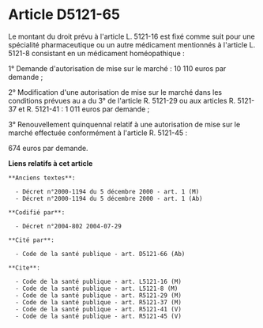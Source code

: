 # Article D5121-65

Le montant du droit prévu à l'article L. 5121-16 est fixé comme suit pour une spécialité pharmaceutique ou un autre
médicament mentionnés à l'article L. 5121-8 consistant en un médicament homéopathique :

1° Demande d'autorisation de mise sur le marché : 10 110 euros par demande ;

2° Modification d'une autorisation de mise sur le marché dans les conditions prévues au a du 3° de l'article R. 5121-29 ou
aux articles R. 5121-37 et R. 5121-41 : 1 011 euros par demande ;

3° Renouvellement quinquennal relatif à une autorisation de mise sur le marché effectuée conformément à l'article R.
5121-45 :

674 euros par demande.

**Liens relatifs à cet article**

	**Anciens textes**:

	  - Décret n°2000-1194 du 5 décembre 2000 - art. 1 (M)
	  - Décret n°2000-1194 du 5 décembre 2000 - art. 1 (Ab)

	**Codifié par**:

	  - Décret n°2004-802 2004-07-29

	**Cité par**:

	  - Code de la santé publique - art. D5121-66 (Ab)

	**Cite**:

	  - Code de la santé publique - art. L5121-16 (M)
	  - Code de la santé publique - art. L5121-8 (M)
	  - Code de la santé publique - art. R5121-29 (M)
	  - Code de la santé publique - art. R5121-37 (M)
	  - Code de la santé publique - art. R5121-41 (V)
	  - Code de la santé publique - art. R5121-45 (V)
